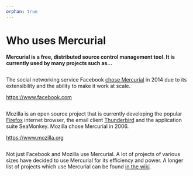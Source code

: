 ```yaml
---
orphan: true
---
```


# Who uses Mercurial

**Mercurial is a free, distributed source control management tool. It is currently used
by many projects such as...**

```{rubric} Facebook
```

The social networking service Facebook
[chose Mercurial](https://engineering.fb.com/2014/01/07/core-infra/scaling-mercurial-at-facebook/)
in 2014 due to its extensibility and the ability to make it work at scale.

<https://www.facebook.com>

```{rubric} Mozilla
```

Mozilla is an open source project that is currently developing the popular
[Firefox](https://www.mozilla.org/firefox) internet browser, the email client
[Thunderbird](https://www.thunderbird.net) and the application suite SeaMonkey. Mozilla
chose Mercurial in 2006.

<https://www.mozilla.org>

```{rubric} and others...
```

Not just Facebook and Mozilla use Mercurial. A lot of projects of various sizes have
decided to use Mercurial for its efficiency and power. A longer list of projects which
use Mercurial can be found
[in the wiki](https://wiki.mercurial-scm.org/ProjectsUsingMercurial).
